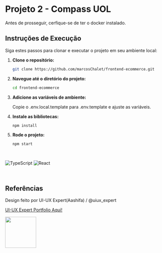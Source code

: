# Projeto 2 - Compass UOL

Antes de prosseguir, cerfique-se de ter o docker instalado.

## Instruções de Execução

Siga estes passos para clonar e executar o projeto em seu ambiente local:

1. **Clone o repositório:**

   ```sh
   git clone https://github.com/marcosChalet/frontend-ecommerce.git
   ```

2. **Navegue até o diretório do projeto:**

   ```sh
   cd frontend-ecommerce
   ```

3. **Adicione as variáveis de ambiente:**

   Copie o .env.local.template para .env.template e ajuste as variáveis.

4. **Instale as bibliotecas:**

   ```sh
   npm install
   ```

5. **Rode o projeto:**

   ```sh
   npm start
   ```

<br />

![TypeScript](https://img.shields.io/badge/typescript-%23007ACC.svg?style=for-the-badge&logo=typescript&logoColor=white)
![React](https://img.shields.io/badge/react-%2320232a.svg?style=for-the-badge&logo=react&logoColor=%2361DAFB)

<br />

## Referências

Design feito por UI-UX Expert(Aashifa) / @uiux_expert

[UI-UX Expert Portfolio Aqui!](https://uiuxexperts.github.io/portfolio/)

<a href="https://www.figma.com/@uiux_expert" target="_blank">
   <img width=100 height=100 src="https://s3-alpha.figma.com/profile/55e09723-ec63-42d4-bec3-83d9d93fd6a0" />
</a>
